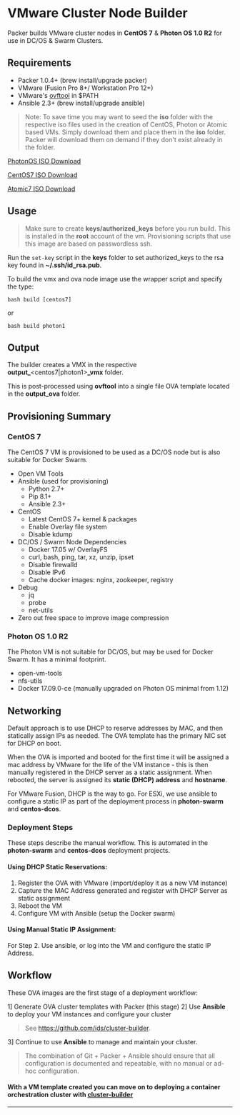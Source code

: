# VMware Cluster Node Builder
Packer builds VMware cluster nodes in **CentOS 7** & **Photon OS 1.0 R2** for use in DC/OS & Swarm Clusters.

## Requirements
  - Packer 1.0.4+ (brew install/upgrade packer)
  - VMware (Fusion Pro 8+/ Workstation Pro 12+)
  - VMware's [ovftool](https://my.vmware.com/web/vmware/details?downloadGroup=OVFTOOL420-OSS&productId=614)  in $PATH
  - Ansible 2.3+ (brew install/upgrade ansible)

> Note: To save time you may want to seed the __iso__ folder with the respective iso files used in the creation of CentOS, Photon or Atomic based VMs.  Simply download them and place them in the __iso__ folder. Packer will download them on demand if they don't exist already in the folder.

[PhotonOS ISO Download](https://bintray.com/vmware/photon/download_file?file_path=photon-1.0-62c543d.iso)

[CentOS7 ISO Download](http://mirrors.sonic.net/centos/7/isos/x86_64/CentOS-7-x86_64-Minimal-1708.iso)

[Atomic7 ISO Download](http://cloud.centos.org/centos/7/atomic/images/CentOS-Atomic-Host-7.1708-Installer.iso)

## Usage
> Make sure to create **keys/authorized_keys** before you run build.  This is installed in the **root** account of the vm.  Provisioning scripts that use this image are based on passwordless ssh.

Run the `set-key` script in the **keys** folder to set authorized_keys to the rsa key found in **~/.ssh/id_rsa.pub**.

To build the vmx and ova node image use the wrapper script and specify the type:

    bash build [centos7]

or

    bash build photon1


## Output
The builder creates a VMX in the respective **output_**<centos7|photon1>**_vmx** folder.

This is post-processed using **ovftool** into a single file OVA template located in the **output_ova** folder.

## Provisioning Summary
### CentOS 7
The CentOS 7 VM is provisioned to be used as a DC/OS node but is also suitable for Docker Swarm.

- Open VM Tools
- Ansible (used for provisioning)
  - Python 2.7+
  - Pip 8.1+
  - Ansible 2.3+
- CentOS
  - Latest CentOS 7+ kernel & packages
  - Enable Overlay file system
  - Disable kdump
- DC/OS / Swarm Node Dependencies
  - Docker 17.05 w/ OverlayFS
  - curl, bash, ping, tar, xz, unzip, ipset
  - Disable firewalld
  - Disable IPv6
  - Cache docker images: nginx, zookeeper, registry
- Debug
  - jq
  - probe
  - net-utils
- Zero out free space to improve image compression

### Photon OS 1.0 R2
The Photon VM is not suitable for DC/OS, but may be used for Docker Swarm.  It has a minimal footprint.

- open-vm-tools
- nfs-utils
- Docker 17.09.0-ce (manually upgraded on Photon OS minimal from 1.12)

## Networking
Default approach is to use DHCP to reserve addresses by MAC, and then statically assign IPs as needed. The OVA template has the primary NIC set for DHCP on boot.

When the OVA is imported and booted for the first time it will be assigned a mac address by VMware for the life of the VM instance - this is then manually registered in the DHCP server as a static assignment.  When rebooted, the server is assigned its **static (DHCP) address** and **hostname**.

For VMware Fusion, DHCP is the way to go. For ESXi, we use ansible to configure a static IP as part of the deployment process in **photon-swarm** and **centos-dcos**.

### Deployment Steps
These steps describe the manual workflow.  This is automated in the **photon-swarm** and **centos-dcos** deployment projects.

#### Using DHCP Static Reservations:
1. Register the OVA with VMware (import/deploy it as a new VM instance)
2. Capture the MAC Address generated and register with DHCP Server as static assignment
3. Reboot the VM
4. Configure VM with Ansible (setup the Docker swarm)

#### Using Manual Static IP Assignment:
For Step 2. Use ansible, or log into the VM and configure the static IP Address.

## Workflow
These OVA images are the first stage of a deployment workflow:

1] Generate OVA cluster templates with Packer (this stage)
2] Use **Ansible** to deploy your VM instances and configure your cluster

> See https://github.com/ids/cluster-builder.

3] Continue to use **Ansible** to manage and maintain your cluster.

> The combination of Git + Packer + Ansible should ensure that all configuration is documented and repeatable, with no manual or ad-hoc configuration.

#### With a VM template created you can move on to deploying a container orchestration cluster with [cluster-builder](https://github.com/ids/cluster-builder)
---
